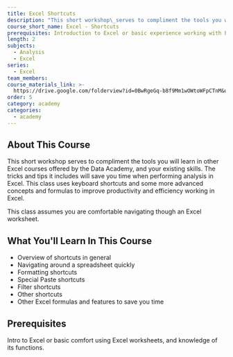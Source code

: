 ```yaml
---
title: Excel Shortcuts
description: "This short workshop\_serves to compliment the tools you will learn in other Excel courses offered by the Data Academy, and your existing skills. The tricks and tips it includes will save you time when performing analysis in Excel. This class uses keyboard shortcuts and some more advanced concepts and formulas to improve productivity and efficiency working in Excel."
course_short_name: Excel - Shortcuts
prerequisites: Introduction to Excel or basic experience working with Excel
length: 2
subjects:
  - Analysis
  - Excel
series:
  - Excel
team_members:
course_materials_link: >-
  https://drive.google.com/folderview?id=0BwRgeGq-b8f9Mm1wOWtoWFpCTnM&usp=sharing
order: 5
category: academy
categories:
  - academy
---
```


## About This Course

This short workshop serves to compliment the tools you will learn in other Excel courses offered by the Data Academy, and your existing skills. The tricks and tips it includes will save you time when performing analysis in Excel. This class uses keyboard shortcuts and some more advanced concepts and formulas to improve productivity and efficiency working in Excel.

This class assumes you are comfortable navigating though an Excel worksheet.

## What You'll Learn In This Course

* Overview of shortcuts in general
* Navigating around a spreadsheet quickly
* Formatting shortcuts
* Special Paste shortcuts
* Filter shortcuts
* Other shortcuts
* Other Excel formulas and features to save you time

## Prerequisites

Intro to Excel or basic comfort using Excel worksheets, and knowledge of its functions.